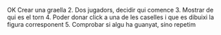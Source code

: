 OK Crear una graella
2. Dos jugadors, decidir qui comence
3. Mostrar de qui es el torn 
4. Poder donar click a una de les caselles i que es dibuixi la figura corresponent
5. Comprobar si algu ha guanyat, sino repetim